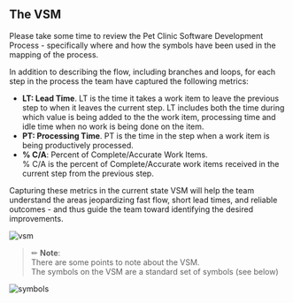 ## The VSM

Please take some time to review the Pet Clinic Software Development Process - specifically where and how the symbols have been used in the mapping of the process.  

In addition to describing the flow, including branches and loops, for each step in the process the team have captured the following metrics:  

- **LT: Lead Time**. LT is the time it takes a work item to leave the previous step to when it leaves the current step. LT includes both the time during which value is being added to the the work item, processing time and idle time when no work is being done on the item.  
- **PT: Processing Time**. PT is the time in the step when a work item is being productively processed.  
- **% C/A**: Percent of Complete/Accurate Work Items.  
% C/A is the percent of Complete/Accurate work items received in the current step from the previous step.  

Capturing these metrics in the current state VSM will help the team understand the areas jeopardizing fast flow, short lead times, and reliable outcomes - and thus guide the team toward identifying the desired improvements.  

![vsm](../../assets/online-devops-dojo/value-stream-mapping/valuestreammap.png)

> ✏ **Note**:  
> There are some points to note about the VSM.  
> The symbols on the VSM are a standard set of symbols (see below)  

![symbols](../../assets/online-devops-dojo/value-stream-mapping/valuestreammap-symbols.png)  
